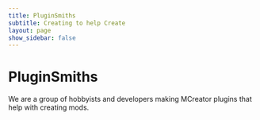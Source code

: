 ```yaml
---
title: PluginSmiths
subtitle: Creating to help Create
layout: page
show_sidebar: false
---
```

# PluginSmiths
We are a group of hobbyists and developers making MCreator plugins that help with creating mods.

